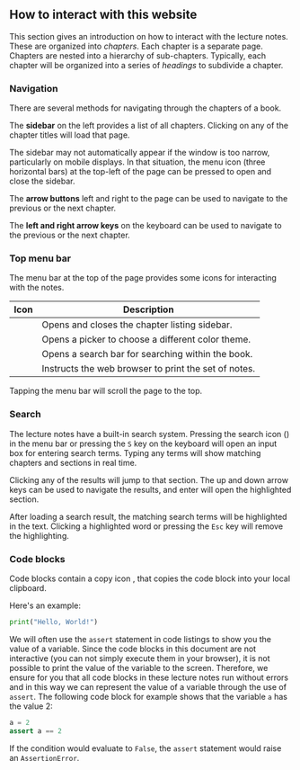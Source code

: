 ## How to interact with this website

This section gives an introduction on how to interact with the lecture notes.
These are organized into *chapters*.
Each chapter is a separate page.
Chapters are nested into a hierarchy of sub-chapters.
Typically, each chapter will be organized into a series of *headings* to subdivide a chapter.

### Navigation

There are several methods for navigating through the chapters of a book.

The **sidebar** on the left provides a list of all chapters.
Clicking on any of the chapter titles will load that page.

The sidebar may not automatically appear if the window is too narrow, particularly on mobile displays.
In that situation, the menu icon (three horizontal bars) at the top-left of the page can be pressed to open and close the sidebar.

The **arrow buttons** left and right to the page can be used to navigate to the previous or the next chapter.

The **left and right arrow keys** on the keyboard can be used to navigate to the previous or the next chapter.

### Top menu bar

The menu bar at the top of the page provides some icons for interacting with the notes.

| Icon | Description |
|------|-------------|
| <i class="fa fa-bars"></i> | Opens and closes the chapter listing sidebar. |
| <i class="fa fa-paint-brush"></i> | Opens a picker to choose a different color theme. |
| <i class="fa fa-search"></i> | Opens a search bar for searching within the book. |
| <i class="fa fa-print"></i> | Instructs the web browser to print the set of notes. |

Tapping the menu bar will scroll the page to the top.

### Search

The lecture notes have a built-in search system.
Pressing the search icon (<i class="fa fa-search"></i>) in the menu bar or pressing the `S` key on the keyboard will open an input box for entering search terms.
Typing any terms will show matching chapters and sections in real time.

Clicking any of the results will jump to that section.
The up and down arrow keys can be used to navigate the results, and enter will open the highlighted section.

After loading a search result, the matching search terms will be highlighted in the text.
Clicking a highlighted word or pressing the `Esc` key will remove the highlighting.

### Code blocks

Code blocks contain a copy icon <i class="fa fa-copy"></i>, that copies the code block into your local clipboard. 

Here's an example:
<!-- mdbook-xgettext:skip -->
```python
print("Hello, World!")
```

We will often use the `assert` statement in code listings to show you
the value of a variable. Since the code blocks in this document are not
interactive  (you can not simply execute them in your browser), it is
not possible to print the value of the variable to the screen. 
Therefore, we ensure for you that all code blocks in these lecture notes 
run without errors and in this way we can represent the value of a
variable through the use of `assert`. 
The following code block for example shows that the variable `a` has
the value 2:
<!-- mdbook-xgettext:skip -->
```python
a = 2
assert a == 2
```

If the condition would evaluate to `False`, the `assert` statement would
raise an `AssertionError`. 
